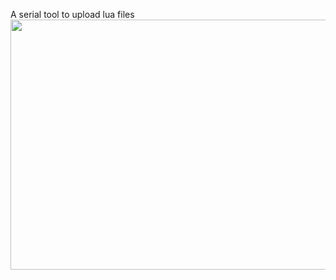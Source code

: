 A serial tool to upload lua files<br>
<img aria-hidden="true" class="webstore-qb-Gb-Ci-Di-Nc webstore-Gb-Ci-Di-Nc" src="https://lh5.googleusercontent.com/RYgOJYKLeVWe4KYeqBQYJ5PSDUkvrgfVyxhdF2KSDQsHcA_8D4v9a0mEtK2eC0fLaxqKqsvliQ=s640-h400-e365-rw" width="640px" height="400px" style="opacity: 1;">

